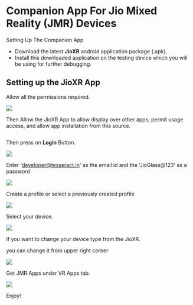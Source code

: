 # Companion App For Jio Mixed Reality (JMR) Devices

Setting Up The Companion App

* Download the latest **JioXR** android application package (.apk).
* Install this downloaded application on the testing device which you will be using for further debugging.

## Setting up the **JioXR** App

Allow all the permissions required.

![](<../../.gitbook/assets/Screenshot_20230306-151925 (1).jpg>)

Then Allow the JioXR App to allow display over other apps, permit usage access, and allow app installation from this source.

<figure><img src="../../.gitbook/assets/4 (1).png" alt=""><figcaption></figcaption></figure>

Then press on **Login** Button.

![](../../.gitbook/assets/ApplicationFrameHost_bnSS0gvcMp.png)

Enter 'developer@tesseract.in' as the email id and the 'JioGlass@123' as a password

![](../../.gitbook/assets/Screenshot_20230306-152208.jpg)

Create a profile or select a previously created profile

![](../../.gitbook/assets/Screenshot_20230306-152216.jpg)

Select your device.

![](<../../.gitbook/assets/Screenshot_20230306-152221 (1).jpg>)

If you want to change your device type from the JioXR.

you can change it from upper right corner

![](../../.gitbook/assets/ApplicationFrameHost_rsCfaKZnQw.png)

Get JMR Apps under VR Apps tab.

![](../../.gitbook/assets/ApplicationFrameHost_yVuC4VBTRk.png)



Enjoy!

